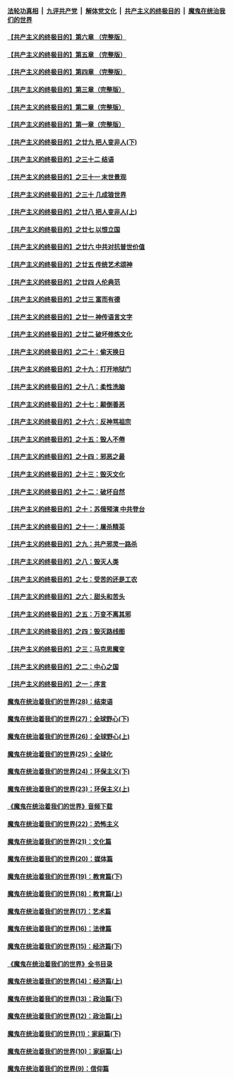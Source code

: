 

####  [法轮功真相](../../../../basic/blob/master/README.md?t=06280602) &nbsp;|&nbsp; [九评共产党](../../../../9ping.md/blob/master/README.md?t=06280602) &nbsp;|&nbsp; [解体党文化](../../../../jtdwh.md/blob/master/README.md?t=06280602)  &nbsp;|&nbsp; [共产主义的终极目的](../../../../gczydzjmd.md/blob/master/README.md?t=06280602) &nbsp;|&nbsp; [魔鬼在统治我们的世界](../../../../mgztzwmdsj.md/blob/master/README.md?t=06280602) 

#### [【共产主义的终极目的】第六章 （完整版）](../pages/nsc422/n11428913.md?t=06280602) 

#### [【共产主义的终极目的】第五章 （完整版）](../pages/nsc422/n11428912.md?t=06280602) 

#### [【共产主义的终极目的】第四章 （完整版）](../pages/nsc422/n11428907.md?t=06280602) 

#### [【共产主义的终极目的】第三章（完整版）](../pages/nsc422/n11428848.md?t=06280602) 

#### [【共产主义的终极目的】第二章（完整版）](../pages/nsc422/n11428831.md?t=06280602) 

#### [【共产主义的终极目的】第一章（完整版）](../pages/nsc422/n11417651.md?t=06280602) 

#### [【共产主义的终极目的】之廿九 把人变非人(下)](../pages/nsc422/n11344140.md?t=06280602) 

#### [【共产主义的终极目的】之三十二 结语](../pages/nsc422/n11360535.md?t=06280602) 

#### [【共产主义的终极目的】之三十一 末世景观](../pages/nsc422/n11351129.md?t=06280602) 

#### [【共产主义的终极目的】之三十 几成狼世界](../pages/nsc422/n11348280.md?t=06280602) 

#### [【共产主义的终极目的】之廿八 把人变非人(上)](../pages/nsc422/n11340492.md?t=06280602) 

#### [【共产主义的终极目的】之廿七 以恨立国](../pages/nsc422/n11336944.md?t=06280602) 

#### [【共产主义的终极目的】之廿六 中共对抗普世价值](../pages/nsc422/n11324785.md?t=06280602) 

#### [【共产主义的终极目的】之廿五 传统艺术颂神](../pages/nsc422/n11296396.md?t=06280602) 

#### [【共产主义的终极目的】之廿四 人伦典范](../pages/nsc422/n11296397.md?t=06280602) 

#### [【共产主义的终极目的】之廿三 富而有德](../pages/nsc422/n11283598.md?t=06280602) 

#### [【共产主义的终极目的】之廿一 神传语言文字](../pages/nsc422/n11263265.md?t=06280602) 

#### [【共产主义的终极目的】之廿二 破坏修炼文化](../pages/nsc422/n11245728.md?t=06280602) 

#### [【共产主义的终极目的】之二十：偷天换日](../pages/nsc422/n11238846.md?t=06280602) 

#### [【共产主义的终极目的】之十九：打开地狱门](../pages/nsc422/n11206376.md?t=06280602) 

#### [【共产主义的终极目的】之十八：柔性洗脑](../pages/nsc422/n11199994.md?t=06280602) 

#### [【共产主义的终极目的】之十七：颠倒善恶](../pages/nsc422/n11179782.md?t=06280602) 

#### [【共产主义的终极目的】之十六：反神骂祖宗](../pages/nsc422/n11166798.md?t=06280602) 

#### [【共产主义的终极目的】之十五：毁人不倦](../pages/nsc422/n11166792.md?t=06280602) 

#### [【共产主义的终极目的】之十四：邪恶之最](../pages/nsc422/n11150249.md?t=06280602) 

#### [【共产主义的终极目的】之十三：毁灭文化](../pages/nsc422/n11135227.md?t=06280602) 

#### [【共产主义的终极目的】之十二：破坏自然](../pages/nsc422/n11135214.md?t=06280602) 

#### [【共产主义的终极目的】之十：苏俄预演 中共登台](../pages/nsc422/n11118424.md?t=06280602) 

#### [【共产主义的终极目的】之十一：屠杀精英](../pages/nsc422/n11118442.md?t=06280602) 

#### [【共产主义的终极目的】之九：共产邪灵一路杀](../pages/nsc422/n11114139.md?t=06280602) 

#### [【共产主义的终极目的】之八：毁灭人类](../pages/nsc422/n11108503.md?t=06280602) 

#### [【共产主义的终极目的】之七：受苦的还是工农](../pages/nsc422/n11101809.md?t=06280602) 

#### [【共产主义的终极目的】之六：甜头和苦头](../pages/nsc422/n11096971.md?t=06280602) 

#### [【共产主义的终极目的】之五：万变不离其邪](../pages/nsc422/n11091285.md?t=06280602) 

#### [【共产主义的终极目的】之四：毁灭路线图](../pages/nsc422/n11086284.md?t=06280602) 

#### [【共产主义的终极目的】之三：马克思魔变](../pages/nsc422/n11061941.md?t=06280602) 

#### [【共产主义的终极目的】之二：中心之国](../pages/nsc422/n11047728.md?t=06280602) 

#### [【共产主义的终极目的】之一：序言](../pages/nsc422/n11086077.md?t=06280602) 

#### [魔鬼在统治着我们的世界(28)：结束语](../pages/nsc422/n10936246.md?t=06280602) 

#### [魔鬼在统治着我们的世界(27)：全球野心(下)](../pages/nsc422/n10928319.md?t=06280602) 

#### [魔鬼在统治着我们的世界(26)：全球野心(上)](../pages/nsc422/n10900318.md?t=06280602) 

#### [魔鬼在统治着我们的世界(25)：全球化](../pages/nsc422/n10788205.md?t=06280602) 

#### [魔鬼在统治着我们的世界(24)：环保主义(下)](../pages/nsc422/n10695307.md?t=06280602) 

#### [魔鬼在统治着我们的世界(23)：环保主义(上)](../pages/nsc422/n10688613.md?t=06280602) 

#### [《魔鬼在统治着我们的世界》音频下载](../pages/nsc422/n10635553.md?t=06280602) 

#### [魔鬼在统治着我们的世界(22)：恐怖主义](../pages/nsc422/n10614727.md?t=06280602) 

#### [魔鬼在统治着我们的世界(21)：文化篇](../pages/nsc422/n10597706.md?t=06280602) 

#### [魔鬼在统治着我们的世界(20)：媒体篇](../pages/nsc422/n10586579.md?t=06280602) 

#### [魔鬼在统治着我们的世界(19)：教育篇(下)](../pages/nsc422/n10564808.md?t=06280602) 

#### [魔鬼在统治着我们的世界(18)：教育篇(上)](../pages/nsc422/n10526970.md?t=06280602) 

#### [魔鬼在统治着我们的世界(17)：艺术篇](../pages/nsc422/n10499093.md?t=06280602) 

#### [魔鬼在统治着我们的世界(16)：法律篇](../pages/nsc422/n10485969.md?t=06280602) 

#### [魔鬼在统治着我们的世界(15)：经济篇(下)](../pages/nsc422/n10469975.md?t=06280602) 

#### [《魔鬼在统治着我们的世界》全书目录](../pages/nsc422/n10464261.md?t=06280602) 

#### [魔鬼在统治着我们的世界(14)：经济篇(上)](../pages/nsc422/n10457370.md?t=06280602) 

#### [魔鬼在统治着我们的世界(13)：政治篇(下)](../pages/nsc422/n10448270.md?t=06280602) 

#### [魔鬼在统治着我们的世界(12)：政治篇(上)](../pages/nsc422/n10444576.md?t=06280602) 

#### [魔鬼在统治着我们的世界(11)：家庭篇(下)](../pages/nsc422/n10440961.md?t=06280602) 

#### [魔鬼在统治着我们的世界(10)：家庭篇(上)](../pages/nsc422/n10435448.md?t=06280602) 

#### [魔鬼在统治着我们的世界(9)：信仰篇](../pages/nsc422/n10432159.md?t=06280602) 

